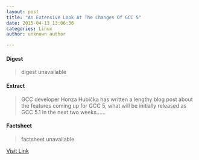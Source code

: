 ```yaml
---
layout: post
title: "An Extensive Look At The Changes Of GCC 5"
date: 2015-04-13 13:06:36
categories: Linux
author: unknown author

---
```



#### Digest
>digest unavailable

#### Extract
>GCC developer Honza Hubička has written a lengthy blog post about the features coming up for GCC 5, what will be initially released as GCC 5.1 in the next two weeks......

#### Factsheet
>factsheet unavailable

[Visit Link](http://www.phoronix.com/scan.php?page=news_item&px=GCC-5-Changes-Extensive)


